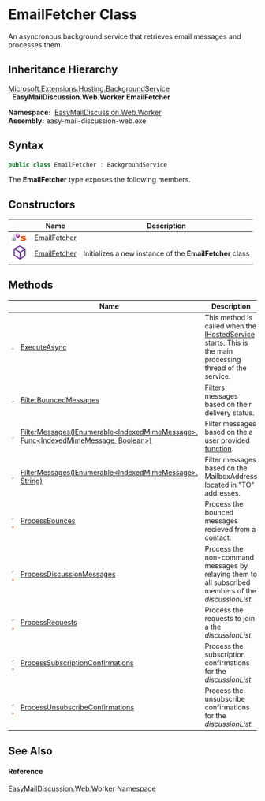 EmailFetcher Class
==================
An asyncronous background service that retrieves email messages and processes them.


Inheritance Hierarchy
---------------------
[Microsoft.Extensions.Hosting.BackgroundService][1]  
  **EasyMailDiscussion.Web.Worker.EmailFetcher**  

  **Namespace:**  [EasyMailDiscussion.Web.Worker][2]  
  **Assembly:** easy-mail-discussion-web.exe

Syntax
------

```csharp
public class EmailFetcher : BackgroundService
```

The **EmailFetcher** type exposes the following members.


Constructors
------------

|                                   | Name              | Description                                              |
| --------------------------------- | ----------------- | -------------------------------------------------------- |
| ![Private method]![Static member] | [EmailFetcher][3] |                                                          |
| ![Public method]                  | [EmailFetcher][4] | Initializes a new instance of the **EmailFetcher** class |


Methods
-------

|                                   | Name                                                                                          | Description                                                                                                   |
| --------------------------------- | --------------------------------------------------------------------------------------------- | ------------------------------------------------------------------------------------------------------------- |
| ![Protected method]               | [ExecuteAsync][5]                                                                             | This method is called when the [IHostedService][6] starts. This is the main processing thread of the service. |
| ![Private method]                 | [FilterBouncedMessages][7]                                                                    | Filters messages based on their delivery status.                                                              |
| ![Private method]                 | [FilterMessages(IEnumerable&lt;IndexedMimeMessage>, Func&lt;IndexedMimeMessage, Boolean>)][8] | Filter messages based on the a user provided [function][9].                                                   |
| ![Private method]                 | [FilterMessages(IEnumerable&lt;IndexedMimeMessage>, String)][10]                              | Filter messages based on the MailboxAddress located in "TO" addresses.                                        |
| ![Private method]![Static member] | [ProcessBounces][11]                                                                          | Process the bounced messages recieved from a contact.                                                         |
| ![Private method]![Static member] | [ProcessDiscussionMessages][12]                                                               | Process the non-command messages by relaying them to all subscribed members of the *discussionList*.          |
| ![Private method]![Static member] | [ProcessRequests][13]                                                                         | Process the requests to join a the *discussionList*.                                                          |
| ![Private method]![Static member] | [ProcessSubscriptionConfirmations][14]                                                        | Process the subscription confirmations for the *discussionList*.                                              |
| ![Private method]![Static member] | [ProcessUnsubscribeConfirmations][15]                                                         | Process the unsubscribe confirmations for the *discussionList*.                                               |


See Also
--------

#### Reference
[EasyMailDiscussion.Web.Worker Namespace][2]  

[1]: https://docs.microsoft.com/dotnet/api/microsoft.extensions.hosting.backgroundservice
[2]: ../README.md
[3]: _cctor.md
[4]: _ctor.md
[5]: ExecuteAsync.md
[6]: https://docs.microsoft.com/dotnet/api/microsoft.extensions.hosting.ihostedservice
[7]: FilterBouncedMessages.md
[8]: FilterMessages.md
[9]: https://docs.microsoft.com/dotnet/api/system.func-2
[10]: FilterMessages_1.md
[11]: ProcessBounces.md
[12]: ProcessDiscussionMessages.md
[13]: ProcessRequests.md
[14]: ProcessSubscriptionConfirmations.md
[15]: ProcessUnsubscribeConfirmations.md
[Private method]: ../../icons/privmethod.gif "Private method"
[Static member]: ../../icons/static.gif "Static member"
[Public method]: ../../icons/pubmethod.svg "Public method"
[Protected method]: ../../icons/protmethod.svg "Protected method"
